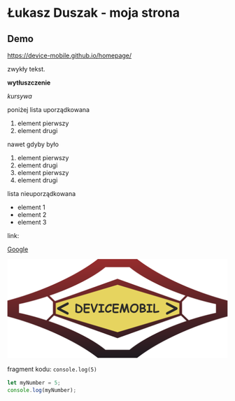 # Łukasz Duszak - moja strona
## Demo
https://device-mobile.github.io/homepage/

zwykły tekst.

**wytłuszczenie**

*kursywa*

poniżej lista uporządkowana
1. element pierwszy
2. element drugi

nawet gdyby było
1. element pierwszy
1. element drugi
1. element pierwszy
1. element drugi

lista nieuporządkowana
- element 1
- element 2
- element 3

link:

[Google](https://google.com)

![logo](https://raw.githubusercontent.com/LukasWebDeveloper/homepage/99f56ccee3e568dd3bbb2954de504c6376fc78de/img/DeviceMobil.png?token=A4SDCYZ75YD36MFPM5NWBFDDRX7TA)

fragment kodu: `console.log(5)`

``` javascript
let myNumber = 5;
console.log(myNumber);
```
